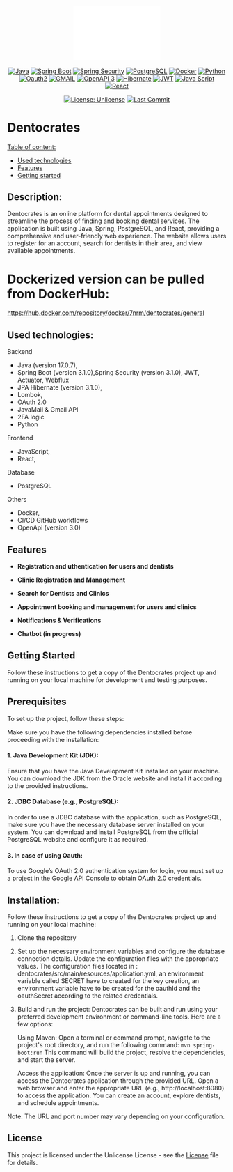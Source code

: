 <!-- MANPAGE: BEGIN EXCLUDED SECTION -->
<div align="center">

[<img src="https://github.com/RMNorbert/Dentocrates/blob/main/dentocrates/frontend/public/dentocrates-dark-logo.png" alt="Dentocrates" width="200">](README.md)

[![Java](https://img.shields.io/badge/Java-blue.svg?logo=openjdk&logoColor=white&labelColor=555555&style=for-the-badge)](https://www.oracle.com/java/technologies/javase-jdk11-downloads.html)
[![Spring Boot](https://img.shields.io/badge/-Spring%20Boot-brightgreen.svg?logo=spring&labelColor=555555&style=for-the-badge)](https://spring.io/projects/spring-boot)
[![Spring Security](https://img.shields.io/badge/-Spring%20Security-darkgreen.svg?logo=springsecurity&labelColor=555555&style=for-the-badge)](https://spring.io/projects/spring-security)
[![PostgreSQL](https://img.shields.io/badge/-PostgreSQL-blue.svg?logo=postgresql&logoColor=0197f6&labelColor=555555&style=for-the-badge)](https://www.postgresql.org)
[![Docker](https://img.shields.io/badge/-docker-blue.svg?logo=docker&logoColor=0197f6&labelColor=white&style=for-the-badge)](https://www.docker.com/)
[![Python](https://img.shields.io/badge/Python-00264D.svg?logo=python&logoColor=gold&labelColor=black&style=for-the-badge)](https://www.python.org/)
[![Oauth2](https://img.shields.io/badge/oauth2-323330.svg?logo=goo&logoColor=blue&labelColor=323330&style=for-the-badge)](https://oauth.net/)
[![GMAIL](https://img.shields.io/badge/gmail-323330.svg?logo=gmail&logoColor=DB4437&labelColor=white&style=for-the-badge)](https://oauth.net/)
[![OpenAPI 3](https://img.shields.io/badge/OpenApi-323330.svg?logo=openapiinitiative&logoColor=66FF01&labelColor=323330&style=for-the-badge)](https://www.openapis.org/)
[![Hibernate](https://img.shields.io/badge/Hibernate-323330.svg?logo=Hibernate&logoColor=4d6b53&labelColor=748b97&style=for-the-badge)](https://hibernate.org/)
[![JWT](https://img.shields.io/badge/JWT-323330?style=for-the-badge&logo=jsonwebtokens&logoColor=red)](https://jwt.io/)
[![Java Script](https://img.shields.io/badge/JavaScript-323330?style=for-the-badge&logo=javascript&logoColor=F7DF1E)](https://www.javascript.com/)
[![React](https://img.shields.io/badge/React-323330.svg?logo=react&logoColor=blue&labelColor=323330&style=for-the-badge)](https://vitejs.dev/)

[![License: Unlicense](https://img.shields.io/badge/-Unlicense-blue.svg?logo=unlicense&logoColor=white&style=for-the-badge)](LICENSE "License")
[![Last Commit](https://img.shields.io/github/last-commit/RMNorbert/Dentocrates?logo=github&label=Last%20Commit&style=for-the-badge&display_timestamp=committer)](https://github.com/RMNorbert/Dentocrates/commits "Commit History")

</div>
<!-- MANPAGE: END EXCLUDED SECTION -->



# Dentocrates

[Table of content:](#description)
- [Used technologies](#used-technologies)
- [Features](#features)
- [Getting started](#getting-started)

  
## Description:

Dentocrates is an online platform for dental appointments designed to streamline the process of finding and booking dental services. The application is built using Java, Spring, PostgreSQL, and React, providing a comprehensive and user-friendly web experience. The website allows users to register for an account, search for dentists in their area, and view available appointments.

# Dockerized version can be pulled from DockerHub:
https://hub.docker.com/repository/docker/7nrm/dentocrates/general

## Used technologies:

 Backend
  - Java (version 17.0.7),
  - Spring Boot (version 3.1.0),Spring Security (version 3.1.0), JWT, Actuator, Webflux
  - JPA Hibernate (version 3.1.0),
  - Lombok,
  - OAuth 2.0
  - JavaMail & Gmail API
  - 2FA logic
  - Python
      
 Frontend
  - JavaScript,
  - React,
  
 Database
  - PostgreSQL
  
  Others
  - Docker,
  - CI/CD GitHub workflows
  - OpenApi (version 3.0)

## Features

- **Registration and uthentication for users and dentists**

- **Clinic Registration and Management**

- **Search for Dentists and Clinics**

- **Appointment booking and management for users and clinics**

- **Notifications & Verifications**

- **Chatbot (in progress)**
  
## Getting Started

Follow these instructions to get a copy of the Dentocrates project up and running on your local machine for development and testing purposes.

## Prerequisites

To set up the project, follow these steps:
    
Make sure you have the following dependencies installed before proceeding with the installation:

#### 1.   Java Development Kit (JDK):
   Ensure that you have the Java Development Kit installed on your machine. You can download the JDK from the Oracle website and install it according to the provided instructions.

#### 2.    JDBC Database (e.g., PostgreSQL):
   In order to use a JDBC database with the application, such as PostgreSQL, make sure you have the necessary database server installed on your system. You can download and install PostgreSQL from the official PostgreSQL website and configure it as required.

#### 3.   In case of using Oauth:
  To use Google’s OAuth 2.0 authentication system for login, you must set up a project in the Google API Console to obtain OAuth 2.0 credentials.

## Installation:

  Follow these instructions to get a copy of the Dentocrates project up and running on your local machine:

1. Clone the repository
    
2. Set up the necessary environment variables and configure the database connection details. Update the configuration files with the appropriate values.
   The configuration files located in : dentocrates/src/main/resources/application.yml, an environment variable called SECRET have to created for the key creation,
   an environment variable have to be created for the oauthId and the oauthSecret according to the related credentials. 

4. Build and run the project: Dentocrates can be built and run using your preferred development environment or command-line tools. Here are a few options:

    Using Maven: Open a terminal or command prompt, navigate to the project's root directory, and run the following command:
        ```
        mvn spring-boot:run
        ```
        This command will build the project, resolve the dependencies, and start the server.

    Access the application: Once the server is up and running, you can access the Dentocrates application through the provided URL. Open a web browser and enter the appropriate URL (e.g., http://localhost:8080) to access the application. You can create an account, explore dentists, and schedule appointments.

Note: The URL and port number may vary depending on your configuration.

## License

This project is licensed under the Unlicense License - see the [License](LICENSE) file for details.
